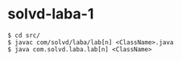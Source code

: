 # solvd-laba-1

```
$ cd src/
$ javac com/solvd/laba/lab[n] <ClassName>.java
$ java com.solvd.laba.lab[n] <ClassName>
```
